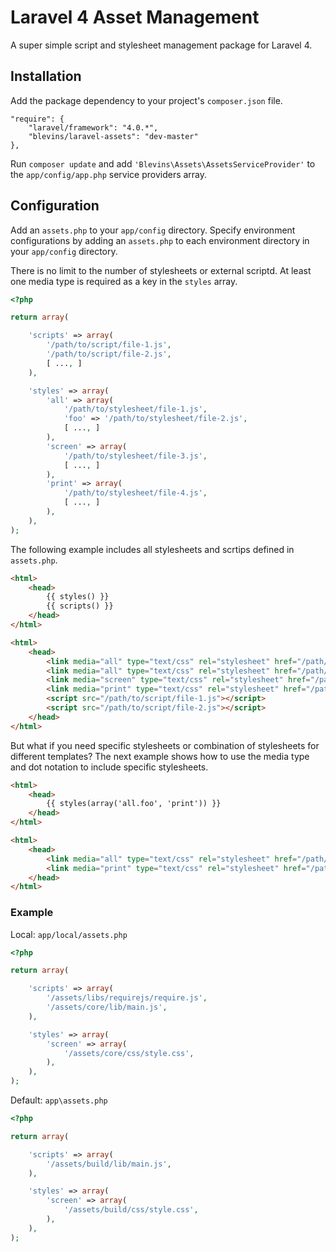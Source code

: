 # Laravel 4 Asset Management

A super simple script and stylesheet management package for Laravel 4.

## Installation

Add the package dependency to your project's `composer.json` file.

	"require": {
		"laravel/framework": "4.0.*",
		"blevins/laravel-assets": "dev-master"
	},

Run `composer update` and add `'Blevins\Assets\AssetsServiceProvider'` to the `app/config/app.php` service providers array.

## Configuration

Add an `assets.php` to your `app/config` directory. Specify environment configurations by adding an `assets.php` to each environment directory in your `app/config` directory.

There is no limit to the number of stylesheets or external scriptd. At least one media type is required as a key in the `styles` array.

```php
<?php

return array(

	'scripts' => array(
		'/path/to/script/file-1.js',
		'/path/to/script/file-2.js',
		[ ..., ]
	),

	'styles' => array(
		'all' => array(
			'/path/to/stylesheet/file-1.js',
			'foo' => '/path/to/stylesheet/file-2.js',
			[ ..., ]
		),
		'screen' => array(
			'/path/to/stylesheet/file-3.js',
			[ ..., ]
		),
		'print' => array(
			'/path/to/stylesheet/file-4.js',
			[ ..., ]
		),
	),
);
```

The following example includes all stylesheets and scrtips defined in `assets.php`.

```html
<html>
	<head>
		{{ styles() }}
		{{ scripts() }}
	</head>
</html>
```

```html
<html>
	<head>
		<link media="all" type="text/css" rel="stylesheet" href="/path/to/stylesheet/file-1.js">
		<link media="all" type="text/css" rel="stylesheet" href="/path/to/stylesheet/file-2.js">
		<link media="screen" type="text/css" rel="stylesheet" href="/path/to/stylesheet/file-3.js">
		<link media="print" type="text/css" rel="stylesheet" href="/path/to/stylesheet/file-4.js">
		<script src="/path/to/script/file-1.js"></script>
		<script src="/path/to/script/file-2.js"></script>
	</head>
</html>
```

But what if you need specific stylesheets or combination of stylesheets for different templates? The next example shows how to use the media type and dot notation to include specific stylesheets.

```html
<html>
	<head>
		{{ styles(array('all.foo', 'print')) }}
	</head>
</html>
```

```html
<html>
	<head>
		<link media="all" type="text/css" rel="stylesheet" href="/path/to/stylesheet/file-2.js">
		<link media="print" type="text/css" rel="stylesheet" href="/path/to/stylesheet/file-4.js">
	</head>
</html>
```

### Example

Local: `app/local/assets.php`

```php
<?php

return array(

	'scripts' => array(
		'/assets/libs/requirejs/require.js',
		'/assets/core/lib/main.js',
	),

	'styles' => array(
		'screen' => array(
			'/assets/core/css/style.css',
		),
	),
);
```

Default: `app\assets.php`

```php
<?php

return array(

	'scripts' => array(
		'/assets/build/lib/main.js',
	),

	'styles' => array(
		'screen' => array(
			'/assets/build/css/style.css',
		),
	),
);
```